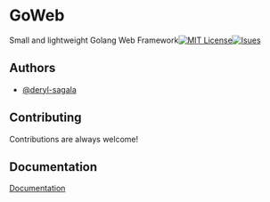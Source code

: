 # GoWeb

Small and lightweight Golang Web Framework[![MIT License](https://img.shields.io/badge/License-MIT-green.svg)](https://choosealicense.com/licenses/mit/)[![Isues](https://img.shields.io/github/issues/deryl-sagala/goweb
)](https://github.com/DerylDarren/goweb/issues)

## Authors

- [@deryl-sagala](https://www.github.com/deryl-sagala)


## Contributing

Contributions are always welcome!

## Documentation

[Documentation](https://DerylDarren.github.io/goweb)
